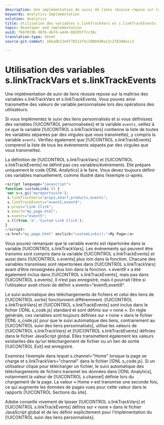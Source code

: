 ```yaml
---
description: Une implémentation de suivi de liens réussie repose sur la maîtrise des variables s.linkTrackVars et s.linkTrackEvents. Vous pouvez ainsi transmettre des valeurs de variable personnalisée lors des opérations des utilisateurs.
keywords: Analytics Implementation
solution: Analytics
title: Utilisation des variables s.linkTrackVars et s.linkTrackEvents
topic: Developer and implementation
uuid: f6b7019b-987b-4b7d-a446-80205f7cc36c
translation-type: tm+mt
source-git-commit: 16ba0b12e0f70112f4c10804d0a13c278388ecc2

---
```



# Utilisation des variables s.linkTrackVars et s.linkTrackEvents

Une implémentation de suivi de liens réussie repose sur la maîtrise des variables s.linkTrackVars et s.linkTrackEvents. Vous pouvez ainsi transmettre des valeurs de variable personnalisée lors des opérations des utilisateurs.

Si vous implémentez le suivi des liens personnalisés et si vous définissez des variables [!UICONTROL personnalisées] et la variable *`events`*, veillez à ce que la variable [!UICONTROL s.linkTrackVars] contienne la liste de toutes les variables séparées par des virgules que vous transmettez, y compris la variable *`events`*. Vérifiez également que [!UICONTROL s.linkTrackEvents] comprend la liste de tous les événements séparés par des virgules que vous transmettez.

La définition de [!UICONTROL s.linkTrackVars] et [!UICONTROL s.linkTrackEvents] ne définit pas ces variables/événements. Elle prépare uniquement le code [!DNL Analytics] à le faire. Vous devez toujours définir ces variables manuellement, comme illustré dans l’exemple ci-après.

```js
<script language="javascript"> 
function customLinks () { 
 var s=s_gi('myreportsuite'); 
 s.linkTrackVars="prop1,eVar7,products,events"; 
 s.linkTrackEvents="event5,event9"; 
 s.prop1="Link Click"; 
 s.eVar7="my_page.html"; 
 s.events="event5"; 
 s.tl(true,'o','Custom Link Click'); 
} 
</script> 
<a href="my_page.html" onclick="customLinks();">My Page</a> 
```

Vous pouvez remarquer que la variable events est répertoriée dans la variable [!UICONTROL s.linkTrackVars]. Les événements qui peuvent être transmis sont compris dans la variable [!UICONTROL s.linkTrackEvents] et aussi dans [!UICONTROL s.events] plus loin dans la fonction. Chacune des variables transmises sont répertoriées dans [!UICONTROL s.linkTrackVars] avant d’être renseignées plus loin dans la fonction. « event9 » a été également inclus dans [!UICONTROL s.linkTrackEvents], mais pas dans [!UICONTROL s.events]. Il n’est pas enregistré, mais il pourrait l’être si l’utilisateur avait choisi de définir s.events="event5,event9".

Le suivi automatique des téléchargements de fichiers et celui des liens de [!UICONTROL sortie] fonctionnent différemment. [!UICONTROL s.linkTrackVars] et [!UICONTROL s.linkTrackEvents] sont inclus dans le fichier [!DNL s_code.js] standard et sont définis sur « none ». En règle générale, ces variables sont toujours définies sur « none » dans le fichier [!DNL s_code.js] pour que le suivi automatique des liens, contrairement au [!UICONTROL suivi des liens personnalisés], utilise les valeurs de [!UICONTROL s.linkTrackVars] et [!UICONTROL s.linkTrackEvents] définies dans le fichier JavaScript global. Elles transmettent également les valeurs existantes dès qu’un téléchargement de fichier ou un lien de sortie [!UICONTROL Exit] est enregistré.

Examinez l’exemple dans lequel s.channel="Home" lorsque la page se charge et s.linkTrackVars="channel" dans le fichier [!DNL s_code.js]. Si un utilisateur clique pour télécharger un fichier, le suivi automatique des téléchargements de fichiers transmet les données dans [!DNL Analytics], notamment la valeur de [!UICONTROL s.channel] définie lors du chargement de la page. La valeur « Home » est transmise une seconde fois, ce qui augmente les données de pages vues pour cette valeur dans le rapports [!UICONTROL Sections du site].

Adobe conseille vivement de laisser [!UICONTROL s.linkTrackVars] et [!UICONTROL s.linkTrackEvents] définis sur « none » dans le fichier JavaScript global et de les définir explicitement pour l’implémentation du [!UICONTROL suivi des liens personnalisés].

